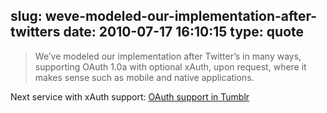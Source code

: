 slug: weve-modeled-our-implementation-after-twitters
date: 2010-07-17 16:10:15
type: quote
---

> We’ve modeled our implementation after Twitter’s in many ways, supporting OAuth 1.0a with optional xAuth, upon request, where it makes sense such as mobile and native applications.

Next service with xAuth support: [OAuth support in Tumblr](http://staff.tumblr.com/post/806396160/oauth)
